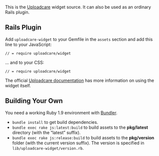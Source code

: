 This is the [Uploadcare](http://uploadcare.com) widget source.
It can also be used as an ordinary Rails plugin.

## Rails Plugin

Add `uploadcare-widget` to your Gemfile in the `assets` section
and add this line to your JavaScript:

    // = require uploadcare/widget

... and to your CSS:

    // = require uploadcare/widget

The official [Uploadcare documentation](http://uploadcare.com/documentation/)
has more information on using the widget itself.

## Building Your Own

You need a working Ruby 1.9 environment with [Bundler](http://gembundler.com/).

* `bundle install` to get build dependencies.
* `bundle exec rake js:latest:build` to build assets
  to the **pkg/latest** directory (with the “latest” suffix).
* `bundle exec rake js:release:build` to build assets
  to the **pkg/version** folder (with the current version suffix).
  The version is specified in `lib/uploadcare-widget/version.rb`.
